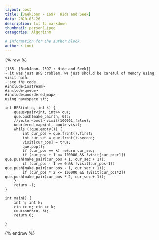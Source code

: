 ```yaml
---
layout: post
title: [BaekJoon - 1697  Hide and Seek]
data: 2020-05-26
description: txt to markdown
thumbnail: person1.jpeg
categories: Algorithm

# Information for the author block
author : Loui
---
```


{% raw %}

	﻿[135. [BaekJoon– 1697 : Hide and Seek]]
	- it was just BFS problem, we just sholud be careful of memory using visit hash.
	- see the code.
	#include<iostream>
	#include<queue>
	#include<unordered_map>
	using namespace std;
	
	int BFS(int n, int k) {
		queue<pair<int, int>> que;
		que.push(make_pair(n, 0));
		//vector<bool> visit(100001,false);
		unordered_map<int, bool> visit;
		while (!que.empty()) {
			int cur_pos = que.front().first;
			int cur_sec = que.front().second;
			visit[cur_pos] = true;
			que.pop();
			if (cur_pos == k) return cur_sec;
			if (cur_pos + 1 <= 100000 && !visit[cur_pos+1]) que.push(make_pair(cur_pos + 1, cur_sec + 1));
			if (cur_pos - 1 >= 0 && !visit[cur_pos-1]) que.push(make_pair(cur_pos - 1, cur_sec + 1));
			if (cur_pos * 2 <= 100000 && !visit[cur_pos*2]) que.push(make_pair(cur_pos * 2, cur_sec + 1));
		}
		return -1;
	}
	
	int main() {
		int n; int k;
		cin >> n; cin >> k;
		cout<<BFS(n, k);
		return 0;
	
	}
	
	
{% endraw %}

